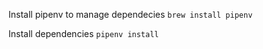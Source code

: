 Install pipenv to manage dependecies
``` brew install pipenv ```

Install dependencies
``` pipenv install ```


